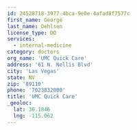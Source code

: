 ```yaml
---
id: 24528718-3977-4bca-9e0e-4afad8f7577c
first_name: George
last_name: Oehlsen
license_type: DO
services:
  - internal-medicine
category: doctors
org_name: 'UMC Quick Care'
address: '61 N. Nellis Blvd'
city: 'Las Vegas'
state: NV
zip: '89110'
phone: '7023832000'
title: 'UMC Quick Care'
_geoloc:
  lat: 36.1846
  lng: -115.062
---
```


